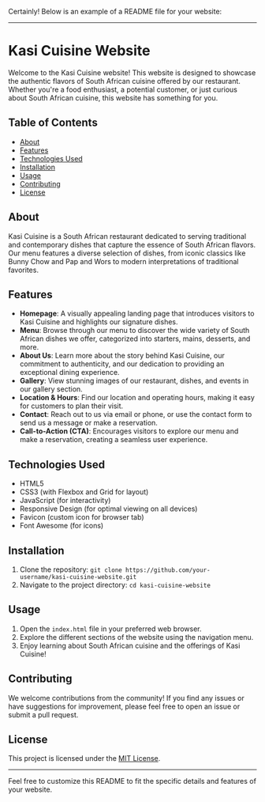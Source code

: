 Certainly! Below is an example of a README file for your website:

---

# Kasi Cuisine Website

Welcome to the Kasi Cuisine website! This website is designed to showcase the authentic flavors of South African cuisine offered by our restaurant. Whether you're a food enthusiast, a potential customer, or just curious about South African cuisine, this website has something for you.

## Table of Contents

- [About](#about)
- [Features](#features)
- [Technologies Used](#technologies-used)
- [Installation](#installation)
- [Usage](#usage)
- [Contributing](#contributing)
- [License](#license)

## About

Kasi Cuisine is a South African restaurant dedicated to serving traditional and contemporary dishes that capture the essence of South African flavors. Our menu features a diverse selection of dishes, from iconic classics like Bunny Chow and Pap and Wors to modern interpretations of traditional favorites.

## Features

- **Homepage**: A visually appealing landing page that introduces visitors to Kasi Cuisine and highlights our signature dishes.
- **Menu**: Browse through our menu to discover the wide variety of South African dishes we offer, categorized into starters, mains, desserts, and more.
- **About Us**: Learn more about the story behind Kasi Cuisine, our commitment to authenticity, and our dedication to providing an exceptional dining experience.
- **Gallery**: View stunning images of our restaurant, dishes, and events in our gallery section.
- **Location & Hours**: Find our location and operating hours, making it easy for customers to plan their visit.
- **Contact**: Reach out to us via email or phone, or use the contact form to send us a message or make a reservation.
- **Call-to-Action (CTA)**: Encourages visitors to explore our menu and make a reservation, creating a seamless user experience.

## Technologies Used

- HTML5
- CSS3 (with Flexbox and Grid for layout)
- JavaScript (for interactivity)
- Responsive Design (for optimal viewing on all devices)
- Favicon (custom icon for browser tab)
- Font Awesome (for icons)

## Installation

1. Clone the repository: `git clone https://github.com/your-username/kasi-cuisine-website.git`
2. Navigate to the project directory: `cd kasi-cuisine-website`

## Usage

1. Open the `index.html` file in your preferred web browser.
2. Explore the different sections of the website using the navigation menu.
3. Enjoy learning about South African cuisine and the offerings of Kasi Cuisine!

## Contributing

We welcome contributions from the community! If you find any issues or have suggestions for improvement, please feel free to open an issue or submit a pull request.

## License

This project is licensed under the [MIT License](LICENSE).

---

Feel free to customize this README to fit the specific details and features of your website.
